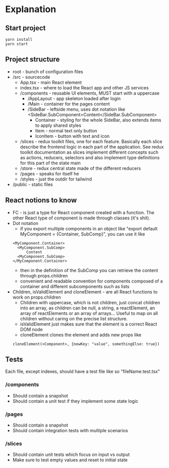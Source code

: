 # Explanation
## Start project

```
yarn install
yarn start
```

## Project structure

- root - bunch of configuration files
- /src - sourcecode
  - App.tsx - main React element
  - index.tsx - where to load the React app and other JS services
  - /components - reusable UI elements, MUST start with a uppercase
    - /AppLayout - app skeleton loaded after login
    - /Main - container for the pages content
    - /SideBar - leftside menu, uses dot notation like <SideBar.SubComponent>Content</SideBar.SubComponent>
      - Container - styling for the whole SideBar, also extends items to apply shared styles
      - Item - normal text only button
      - IconItem - button with text and icon
  - /slices - redux toolkit files, one for each feature. Basically each slice describe the frontend logic in each part of the application. See redux toolkit documentation as slices implement different concepts such as actions, reducers, selectors and also implement type definitions for this part of the state main
  - /store - redux central state made of the different reducers
  - /pages - speaks for itself he
  - /styles - just the outdir for tailwind
- /public - static files

## React notions to know
- FC - is just a type for React component created with a function. The other React type of component is made through classes (it's shit).
- Dot notation
  - if you export multiple components in an object like "export default MyComponent = {Container, SubComp}", you can use it like
  ```
  <MyComponent.Container>
    <MyComponent.SubComp>
        Content
    <MyComponent.SubComp>
  </MyComponent.Container>
  ```
  - then in the definition of the SubComp you can retrieve the content through props.children
  - convenient and readable convention for components composed of a container and different subcomponents such as lists
- Children, isValidElement and cloneElement - are all React functions to work on props.children
  - Children with uppercase, which is not children, just concat children into an array, as children can be null, a string, a reactElement, an array of reactElements or an array of arrays... Useful to map on all children without caring on the precise list structure.
  - isValidElement just makes sure that the element is a correct React DOM node
  - cloneElement clones the element and adds new props like
  ```
  cloneElement(<Component>, {newKey: "value", somethingElse: true})
  ```

## Tests
Each file, except indexes, should have a test file like so "fileName.test.tsx"

### /components
- Should contain a snapshot
- Should contain a unit test if they implement some state logic

### /pages
- Should contain a snapshot
- Should contain integration tests with multiple scenarios

### /slices
- Should contain unit tests which focus on input vs output
- Make sure to test empty values and reset to initial state